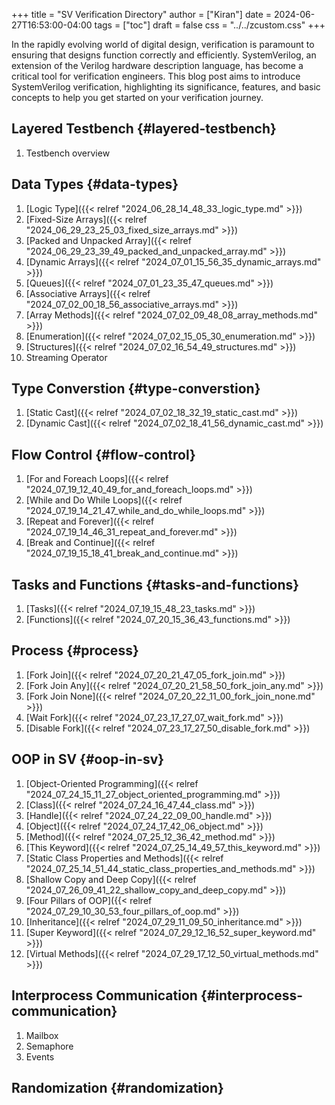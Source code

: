 +++
title = "SV Verification Directory"
author = ["Kiran"]
date = 2024-06-27T16:53:00-04:00
tags = ["toc"]
draft = false
css = "../../zcustom.css"
+++

In the rapidly evolving world of digital design, verification is paramount to ensuring that designs function correctly and efficiently. SystemVerilog, an extension of the Verilog hardware description language, has become a critical tool for verification engineers. This blog post aims to introduce SystemVerilog verification, highlighting its significance, features, and basic concepts to help you get started on your verification journey.


## Layered Testbench {#layered-testbench}

1.  Testbench overview


## Data Types {#data-types}

1.  [Logic Type]({{< relref "2024_06_28_14_48_33_logic_type.md" >}})
2.  [Fixed-Size Arrays]({{< relref "2024_06_29_23_25_03_fixed_size_arrays.md" >}})
3.  [Packed and Unpacked Array]({{< relref "2024_06_29_23_39_49_packed_and_unpacked_array.md" >}})
4.  [Dynamic Arrays]({{< relref "2024_07_01_15_56_35_dynamic_arrays.md" >}})
5.  [Queues]({{< relref "2024_07_01_23_35_47_queues.md" >}})
6.  [Associative Arrays]({{< relref "2024_07_02_00_18_56_associative_arrays.md" >}})
7.  [Array Methods]({{< relref "2024_07_02_09_48_08_array_methods.md" >}})
8.  [Enumeration]({{< relref "2024_07_02_15_05_30_enumeration.md" >}})
9.  [Structures]({{< relref "2024_07_02_16_54_49_structures.md" >}})
10. Streaming Operator


## Type Converstion {#type-converstion}

1.  [Static Cast]({{< relref "2024_07_02_18_32_19_static_cast.md" >}})
2.  [Dynamic Cast]({{< relref "2024_07_02_18_41_56_dynamic_cast.md" >}})


## Flow Control {#flow-control}

1.  [For and Foreach Loops]({{< relref "2024_07_19_12_40_49_for_and_foreach_loops.md" >}})
2.  [While and Do While Loops]({{< relref "2024_07_19_14_21_47_while_and_do_while_loops.md" >}})
3.  [Repeat and Forever]({{< relref "2024_07_19_14_46_31_repeat_and_forever.md" >}})
4.  [Break and Continue]({{< relref "2024_07_19_15_18_41_break_and_continue.md" >}})


## Tasks and Functions {#tasks-and-functions}

1.  [Tasks]({{< relref "2024_07_19_15_48_23_tasks.md" >}})
2.  [Functions]({{< relref "2024_07_20_15_36_43_functions.md" >}})


## Process {#process}

1.  [Fork Join]({{< relref "2024_07_20_21_47_05_fork_join.md" >}})
2.  [Fork Join Any]({{< relref "2024_07_20_21_58_50_fork_join_any.md" >}})
3.  [Fork Join None]({{< relref "2024_07_20_22_11_00_fork_join_none.md" >}})
4.  [Wait Fork]({{< relref "2024_07_23_17_27_07_wait_fork.md" >}})
5.  [Disable Fork]({{< relref "2024_07_23_17_27_50_disable_fork.md" >}})


## OOP in SV {#oop-in-sv}

1.  [Object-Oriented Programming]({{< relref "2024_07_24_15_11_27_object_oriented_programming.md" >}})
2.  [Class]({{< relref "2024_07_24_16_47_44_class.md" >}})
3.  [Handle]({{< relref "2024_07_24_22_09_00_handle.md" >}})
4.  [Object]({{< relref "2024_07_24_17_42_06_object.md" >}})
5.  [Method]({{< relref "2024_07_25_12_36_42_method.md" >}})
6.  [This Keyword]({{< relref "2024_07_25_14_49_57_this_keyword.md" >}})
7.  [Static Class Properties and Methods]({{< relref "2024_07_25_14_51_44_static_class_properties_and_methods.md" >}})
8.  [Shallow Copy and Deep Copy]({{< relref "2024_07_26_09_41_22_shallow_copy_and_deep_copy.md" >}})
9.  [Four Pillars of OOP]({{< relref "2024_07_29_10_30_53_four_pillars_of_oop.md" >}})
10. [Inheritance]({{< relref "2024_07_29_11_09_50_inheritance.md" >}})
11. [Super Keyword]({{< relref "2024_07_29_12_16_52_super_keyword.md" >}})
12. [Virtual Methods]({{< relref "2024_07_29_17_12_50_virtual_methods.md" >}})


## Interprocess Communication {#interprocess-communication}

1.  Mailbox
2.  Semaphore
3.  Events


## Randomization {#randomization}

